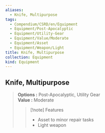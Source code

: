 ```yaml
---
aliases:
  - Knife, Multipurpose
tags:
  - Compendium/CSRD/en/Equipment
  - Equipment/Post-Apocalyptic
  - Equipment/Utility-Gear
  - Equipment/Value/Moderate
  - Equipment/Asset
  - Equipment/Weapon/Light
title: Knife, Multipurpose
collection: Equipment
kind: Equipment
---
```

## Knife, Multipurpose  
  
>  
> **Options :** Post-Apocalyptic, Utility Gear  
> **Value :** Moderate  
>>[!note] Features  
>> - Asset to minor repair tasks  
>> - Light weapon